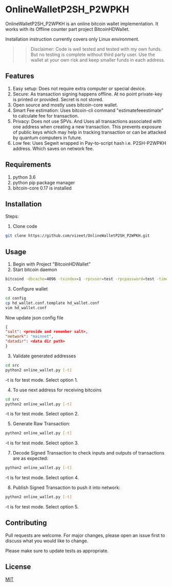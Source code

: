 # OnlineWalletP2SH_P2WPKH

OnlineWalletP2SH_P2WPKH is an online bitcoin wallet implementation. It works with its Offline counter part project BitcoinHDWallet.

Installation instruction currently covers only Linux environment.

>> Disclaimer: Code is well tested and tested with my own funds. But no testing is complete without third party user. Use the wallet at your own risk and keep smaller funds in each address. 

## Features
1. Easy setup: Does not require extra computer or special device.
2. Secure: As transaction signing happens offline. At no point private-key is printed or provided. Secret is not stored. 
3. Open source and mostly uses bitcoin-core wallet.
4. Smart Fee estimation: Uses bitcoin-cli command "estimatefeeestimate" to calculate fee for transaction.
5. Privacy: Does not use SPVs. And Uses all transactions associated with one address when creating a new transaction. This prevents exposure of public keys which may help in tracking transaction or can be attacked by quantum computers in future.
6. Low fee: Uses Segwit wrapped in Pay-to-script hash i.e. P2SH-P2WPKH address. Which saves on network fee.

## Requirements
1. python 3.6
2. python pip package manager
3. bitcoin-core 0.17 is installed

## Installation
Steps:
1. Clone code
```bash
git clone https://github.com/vizeet/OnlineWalletP2SH_P2WPKH.git
```

## Usage
1. Begin with Project "BitcoinHDWallet"
2. Start bitcoin daemon
```bash
bitcoind -dbcache=4096 -txindex=1 -rpcuser=test -rpcpassword=test -timeout=30
```

3. Configure wallet
```bash
cd config
cp hd_wallet.conf.template hd_wallet.conf
vim hd_wallet.conf
```
Now update json config file
```json
{
"salt": <provide and remember salt>,
"network": "mainnet",
"datadir": <data dir path>
}
```


3. Validate generated addresses
```bash
cd src
python2 online_wallet.py [-t]
```
-t is for test mode.
Select option 1.

4. To use next address for receiving bitcoins
```bash
cd src
python2 online_wallet.py [-t]
```
-t is for test mode.
Select option 2.


5. Generate Raw Transaction:
```bash
python2 online_wallet.py [-t]
```
-t is for test mode.
Select option 3.

7.  Decode Signed Transaction to check inputs and outputs of transactions are as expected:
```bash
python2 online_wallet.py [-t]
```
-t is for test mode.
Select option 4.

8.  Publish Signed Transaction to push it into network:
```bash
python2 online_wallet.py [-t]
```
-t is for test mode.
Select option 5.

## Contributing
Pull requests are welcome. For major changes, please open an issue first to discuss what you would like to change.

Please make sure to update tests as appropriate.

## License
[MIT](https://choosealicense.com/licenses/mit/)
